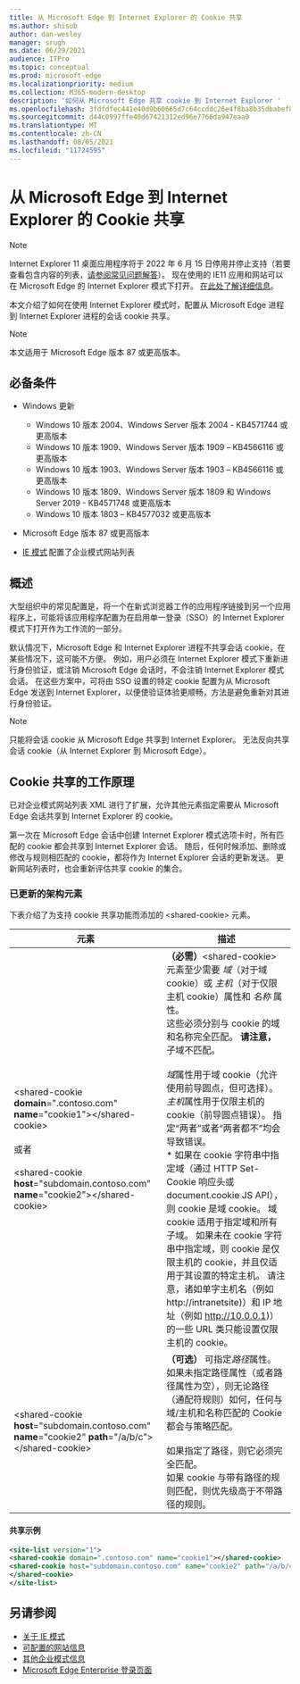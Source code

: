 ```yaml
---
title: 从 Microsoft Edge 到 Internet Explorer 的 Cookie 共享
ms.author: shisub
author: dan-wesley
manager: srugh
ms.date: 06/29/2021
audience: ITPro
ms.topic: conceptual
ms.prod: microsoft-edge
ms.localizationpriority: medium
ms.collection: M365-modern-desktop
description: '如何从 Microsoft Edge 共享 cookie 到 Internet Explorer '
ms.openlocfilehash: 3fdfdfec441e40d9b60665d7c64ccddc26e4f8ba8b35dbabef826d1536f49a9c
ms.sourcegitcommit: d44c0997ffe40d67421312ed96e7766da947eaa0
ms.translationtype: MT
ms.contentlocale: zh-CN
ms.lasthandoff: 08/05/2021
ms.locfileid: "11724595"
---
```

# <a name="cookie-sharing-from-microsoft-edge-to-internet-explorer"></a>从 Microsoft Edge 到 Internet Explorer 的 Cookie 共享

>[!Note]
> Internet Explorer 11 桌面应用程序将于 2022 年 6 月 15 日停用并停止支持（若要查看包含内容的列表，[请参阅常见问题解答](https://techcommunity.microsoft.com/t5/windows-it-pro-blog/internet-explorer-11-desktop-app-retirement-faq/ba-p/2366549)）。 现在使用的 IE11 应用和网站可以在 Microsoft Edge 的 Internet Explorer 模式下打开。 [在此处了解详细信息](https://blogs.windows.com/windowsexperience/2021/05/19/the-future-of-internet-explorer-on-windows-10-is-in-microsoft-edge/)。

本文介绍了如何在使用 Internet Explorer 模式时，配置从 Microsoft Edge 进程到 Internet Explorer 进程的会话 cookie 共享。

> [!NOTE]
> 本文适用于 Microsoft Edge 版本 87 或更高版本。

## <a name="prerequisites"></a>必备条件

- Windows 更新

  - Windows 10 版本 2004、Windows Server 版本 2004 - KB4571744 或更高版本
  - Windows 10 版本 1909、Windows Server 版本 1909 – KB4566116 或更高版本
  - Windows 10 版本 1903、Windows Server 版本 1903 – KB4566116 或更高版本
  - Windows 10 版本 1809、Windows Server 版本 1809 和 Windows Server 2019 - KB4571748 或更高版本
  - Windows 10 版本 1803 – KB4577032 或更高版本

- Microsoft Edge 版本 87 或更高版本
- [IE 模式](./edge-ie-mode.md) 配置了企业模式网站列表

## <a name="overview"></a>概述

大型组织中的常见配置是，将一个在新式浏览器工作的应用程序链接到另一个应用程序上，可能将该应用程序配置为在启用单一登录（SSO）的 Internet Explorer 模式下打开作为工作流的一部分。

默认情况下，Microsoft Edge 和 Internet Explorer 进程不共享会话 cookie，在某些情况下，这可能不方便。 例如，用户必须在 Internet Explorer 模式下重新进行身份验证，或注销 Microsoft Edge 会话时，不会注销 Internet Explorer 模式会话。 在这些方案中，可将由 SSO 设置的特定 cookie 配置为从 Microsoft Edge 发送到 Internet Explorer，以便使验证体验更顺畅，方法是避免重新对其进行身份验证。

> [!NOTE]
> 只能将会话 cookie 从 Microsoft Edge 共享到 Internet Explorer。 无法反向共享会话 cookie（从 Internet Explorer 到 Microsoft Edge）。

## <a name="how-cookie-sharing-works"></a>Cookie 共享的工作原理

已对企业模式网站列表 XML 进行了扩展，允许其他元素指定需要从 Microsoft Edge 会话共享到 Internet Explorer 的 cookie。  

第一次在 Microsoft Edge 会话中创建 Internet Explorer 模式选项卡时，所有匹配的 cookie 都会共享到 Internet Explorer 会话。 随后，任何时候添加、删除或修改与规则相匹配的 cookie，都将作为 Internet Explorer 会话的更新发送。 更新网站列表时，也会重新评估共享 cookie 的集合。

### <a name="updated-schema-elements"></a>已更新的架构元素

下表介绍了为支持 cookie 共享功能而添加的 \<shared-cookie\> 元素。

| 元素| 描述 |
|-|-|
| \<shared-cookie **domain**=".contoso.com" **name**="cookie1"\>\</shared-cookie\><br><br>或者<br><br>\<shared-cookie **host**="subdomain.contoso.com" **name**="cookie2"\>\</shared-cookie\>   |**（必需）**\<shared-cookie\> 元素至少需要 *域*（对于域 cookie）或 *主机*（对于仅限主机 cookie）属性和 *名称* 属性。<br>这些必须分别与 cookie 的域和名称完全匹配。 **请注意，** 子域不匹配。<br><br>*域*属性用于域 cookie（允许使用前导圆点，但可选择）。<br>*主机*属性用于仅限主机的 cookie（前导圆点错误）。 指定“两者”或者“两者都不”均会导致错误。<br>* 如果在 cookie 字符串中指定域（通过 HTTP Set-Cookie 响应头或 document.cookie JS API），则 cookie 是域 cookie。 域 cookie 适用于指定域和所有子域。 如果未在 cookie 字符串中指定域，则 cookie 是仅限主机的 cookie，并且仅适用于其设置的特定主机。 请注意，诸如单字主机名（例如 http://intranetsite)）和 IP 地址（例如 http://10.0.0.1)）的一些 URL 类只能设置仅限主机的 cookie。    |
| \<shared-cookie **host**="subdomain.contoso.com" **name**="cookie2" **path**="/a/b/c"\>\</shared-cookie\>  | **（可选）** 可指定*路径*属性。 如果未指定路径属性（或者路径属性为空），则无论路径（通配符规则）如何，任何与域/主机和名称匹配的 Cookie 都会与策略匹配。<br><br>如果指定了路径，则它必须完全匹配。<br>如果 cookie 与带有路径的规则匹配，则优先级高于不带路径的规则。 |

#### <a name="sharing-example"></a>共享示例

```xml
<site-list version="1">
<shared-cookie domain=".contoso.com" name="cookie1"></shared-cookie> 
<shared-cookie host="subdomain.contoso.com" name="cookie2" path="/a/b/c">
</shared-cookie>
</site-list>
```

## <a name="see-also"></a>另请参阅

- [关于 IE 模式](./edge-ie-mode.md)
- [可配置的网站信息](./edge-learnmore-configurable-sites-ie-mode.md)
- [其他企业模式信息](/internet-explorer/ie11-deploy-guide/enterprise-mode-overview-for-ie11)
- [Microsoft Edge Enterprise 登录页面](https://aka.ms/EdgeEnterprise)